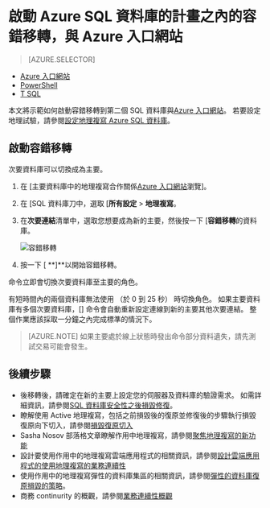 <properties 
    pageTitle="啟動 Azure SQL 資料庫的計畫之內的容錯移轉，Azure 入口網站與 |Microsoft Azure" 
    description="使用 [Azure 入口網站的 Azure SQL 資料庫啟動計畫之內的容錯移轉" 
    services="sql-database" 
    documentationCenter="" 
    authors="stevestein" 
    manager="jhubbard" 
    editor=""/>

<tags
    ms.service="sql-database"
    ms.devlang="NA"
    ms.topic="article"
    ms.tgt_pltfrm="NA"
    ms.workload="data-management" 
    ms.date="08/29/2016"
    ms.author="sstein"/>

# <a name="initiate-a-planned-or-unplanned-failover-for-azure-sql-database-with-the-azure-portal"></a>啟動 Azure SQL 資料庫的計畫之內的容錯移轉，與 Azure 入口網站


> [AZURE.SELECTOR]
- [Azure 入口網站](sql-database-geo-replication-failover-portal.md)
- [PowerShell](sql-database-geo-replication-failover-powershell.md)
- [T SQL](sql-database-geo-replication-failover-transact-sql.md)


本文將示範如何啟動容錯移轉到第二個 SQL 資料庫與[Azure 入口網站](http://portal.azure.com)。 若要設定地理試驗，請參閱[設定地理複寫 Azure SQL 資料庫](sql-database-geo-replication-portal.md)。


## <a name="initiate-a-failover"></a>啟動容錯移轉

次要資料庫可以切換成為主要。  

1. 在 [主要資料庫中的地理複寫合作關係[Azure 入口網站](http://portal.azure.com)瀏覽]。
2. 在 [SQL 資料庫刀中，選取 [**所有設定** > **地理複寫**。
3. 在**次要連結**清單中，選取您想要成為新的主要，然後按一下 [**容錯移轉**的資料庫。

    ![容錯移轉][2]

4. 按一下 [ **]**以開始容錯移轉。

命令立即會切換次要資料庫至主要的角色。 

有短時間內的兩個資料庫無法使用 （於 0 到 25 秒） 時切換角色。 如果主要資料庫有多個次要資料庫，[] 命令會自動重新設定連線到新的主要其他次要連結。 整個作業應該採取一分鐘之內完成標準的情況下。 

>[AZURE.NOTE] 如果主要處於線上狀態時發出命令部分資料遺失，請先測試交易可能會發生。


## <a name="next-steps"></a>後續步驟   

- 後移轉後，請確定在新的主要上設定您的伺服器及資料庫的驗證需求。 如需詳細資訊，請參閱[SQL 資料庫安全性之後損毀修復](sql-database-geo-replication-security-config.md)。
- 瞭解使用 Active 地理複寫，包括之前損毀後的復原並修復後的步驟執行損毀復原向下切入，請參閱[損毀復原切入](sql-database-disaster-recovery.md)
- Sasha Nosov 部落格文章瞭解作用中地理複寫，請參閱[聚焦地理複寫的新功能](https://azure.microsoft.com/blog/spotlight-on-new-capabilities-of-azure-sql-database-geo-replication/)
- 設計要使用作用中的地理複寫雲端應用程式的相關資訊，請參閱[設計雲端應用程式的使用地理複寫的業務連續性](sql-database-designing-cloud-solutions-for-disaster-recovery.md)
- 使用作用中的地理複寫彈性的資料庫集區的相關資訊，請參閱[彈性的資料庫復原損毀的策略](sql-database-disaster-recovery-strategies-for-applications-with-elastic-pool.md)。
- 商務 continurity 的概觀，請參閱[業務連續性概觀](sql-database-business-continuity.md)




<!--Image references-->
[1]: ./media/sql-database-geo-replication-failover-portal/failover.png
[2]: ./media/sql-database-geo-replication-failover-portal/secondaries.png
